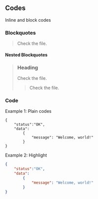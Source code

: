 ## Codes
Inline and block codes

### Blockquotes

> Check the file.

#### Nested Blockquotes

> ### Heading
> Check the file.
> > Check the file.


### Code
Example 1: Plain codes
```
{
    "status":"OK",
    "data":
        {
            "message": "Welcome, world!"
        }
}
```
Example 2: Highlight
```json
{
    "status":"OK",
    "data":
        {
            "message": "Welcome, world!"
        }
}
```

